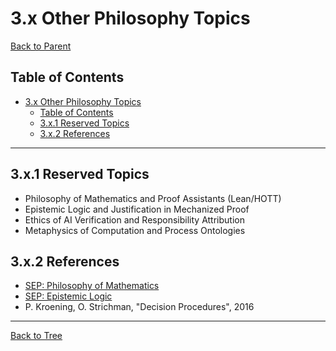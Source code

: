 # 3.x Other Philosophy Topics

[Back to Parent](../3-philosophy-and-scientific-principles.md)

## Table of Contents

- [3.x Other Philosophy Topics](#3x-other-philosophy-topics)
  - [Table of Contents](#table-of-contents)
  - [3.x.1 Reserved Topics](#3x1-reserved-topics)
  - [3.x.2 References](#3x2-references)

---

## 3.x.1 Reserved Topics

- Philosophy of Mathematics and Proof Assistants (Lean/HOTT)
- Epistemic Logic and Justification in Mechanized Proof
- Ethics of AI Verification and Responsibility Attribution
- Metaphysics of Computation and Process Ontologies

## 3.x.2 References

- [SEP: Philosophy of Mathematics](https://plato.stanford.edu/entries/philosophy-mathematics/)
- [SEP: Epistemic Logic](https://plato.stanford.edu/entries/logic-epistemic/)
- P. Kroening, O. Strichman, "Decision Procedures", 2016

---

[Back to Tree](../0-Overview-and-Navigation/0.1-Global-Topic-Tree.md)
